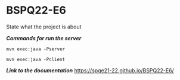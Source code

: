# BSPQ22-E6

State what the project is about

***Commands for run the server***

`mvn exec:java -Pserver`

`mvn exec:java -Pclient`


***Link to the documentation***
https://spqe21-22.github.io/BSPQ22-E6/






